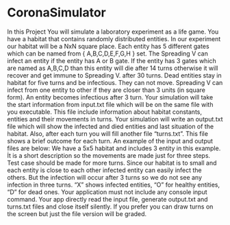 # CoronaSimulator
In this Project You will simulate a laboratory experiment as a life game. You have a habitat that
contains randomly distributed entities. In our experiment our habitat will be a NxN square place.
Each entity has 5 different gates which can be named from { A,B,C,D,E,F,G,H } set.
The Spreading V can infect an entity if the entity has A or B gate. If the entity has 3 gates which are
named as A,B,C,D than this entity will die after 14 turns otherwise it will recover and get immune to
Spreading V. after 30 turns. Dead entities stay in habitat for five turns and be infectious. They can not
move.
Spreading V can infect from one entity to other if they are closer than 3 units (in square form). An
entity becomes infectious after 3 turn.
Your simulation will take the start information from input.txt file which will be on the same file with
you executable. This file include information about habitat constants, entities and their movements
in turns.
Your simulation will write an output.txt file which will show the infected and died entities and last
situation of the habitat. Also, after each turn you will fill another file “turns.txt”. This file shows a
brief outcome for each turn.
An example of the input and output files are below: We have a 5x5 habitat and includes 3 entity in
this example. İt is a short description so the movements are made just for three steps. Test case
should be made for more turns. Since our habitat is to small and each entity is close to each other
infected entity can easily infect the others. But the infection will occur after 3 turns so we do not see
any infection in three turns. “X” shows infected entities, “O” for healthy entities, “D” for dead ones.
Your application must not include any console input command. Your app directly read the input file,
generate output.txt and turns.txt files and close itself silently. If you prefer you can draw turns on the
screen but just the file version will be graded.
